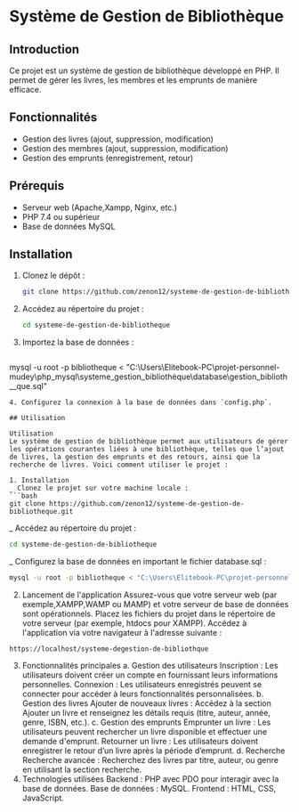 # Système de Gestion de Bibliothèque

## Introduction

Ce projet est un système de gestion de bibliothèque développé en PHP. Il permet de gérer les livres, les membres et les emprunts de manière efficace.

## Fonctionnalités

- Gestion des livres (ajout, suppression, modification)
- Gestion des membres (ajout, suppression, modification)
- Gestion des emprunts (enregistrement, retour)

## Prérequis

- Serveur web (Apache,Xampp, Nginx, etc.)
- PHP 7.4 ou supérieur
- Base de données MySQL

## Installation

1. Clonez le dépôt :
   ```bash
   git clone https://github.com/zenon12/systeme-de-gestion-de-bibliotheque.git
   ```
2. Accédez au répertoire du projet :
   ```bash
   cd systeme-de-gestion-de-bibliotheque
   ```
3. Importez la base de données :
   ```sql
  mysql -u root -p bibliotheque < "C:\Users\Elitebook-PC\projet-personnel-mudey\php_mysql\systeme_gestion_bibliothèque\database\gestion_biblioth__que.sql"
   ```
4. Configurez la connexion à la base de données dans `config.php`.

## Utilisation

Utilisation
Le système de gestion de bibliothèque permet aux utilisateurs de gérer les opérations courantes liées à une bibliothèque, telles que l’ajout de livres, la gestion des emprunts et des retours, ainsi que la recherche de livres. Voici comment utiliser le projet :

1. Installation
_ Clonez le projet sur votre machine locale :
```bash
 git clone https://github.com/zenon12/systeme-de-gestion-de-bibliotheque.git
 ```
_ Accédez au répertoire du projet :
 ```bash
 cd systeme-de-gestion-de-bibliotheque
```
_ Configurez la base de données en important le fichier database.sql :
``` bash
mysql -u root -p bibliotheque < "C:\Users\Elitebook-PC\projet-personnel-mudey\php_mysql\systeme_gestion_bibliothèque\database\gestion_biblioth__que.sql"
```
2. Lancement de l'application
Assurez-vous que votre serveur web (par exemple,XAMPP,WAMP ou MAMP) et votre serveur de base de données sont opérationnels.
Placez les fichiers du projet dans le répertoire de votre serveur (par exemple, htdocs pour XAMPP).
Accédez à l'application via votre navigateur à l'adresse suivante :
``` 
https://localhost/systeme-degestion-de-bibliothque
``` 
3. Fonctionnalités principales
a. Gestion des utilisateurs
Inscription : Les utilisateurs doivent créer un compte en fournissant leurs informations personnelles.
Connexion : Les utilisateurs enregistrés peuvent se connecter pour accéder à leurs fonctionnalités personnalisées.
b. Gestion des livres
Ajouter de nouveaux livres : Accédez à la section Ajouter un livre et renseignez les détails requis (titre, auteur, année, genre, ISBN, etc.).
c. Gestion des emprunts
Emprunter un livre : Les utilisateurs peuvent rechercher un livre disponible et effectuer une demande d'emprunt.
Retourner un livre : Les utilisateurs doivent enregistrer le retour d’un livre après la période d’emprunt.
d. Recherche
Recherche avancée : Recherchez des livres par titre, auteur, ou genre en utilisant la section recherche.
4. Technologies utilisées
Backend : PHP avec PDO pour interagir avec la base de données.
Base de données : MySQL.
Frontend : HTML, CSS, JavaScript.

